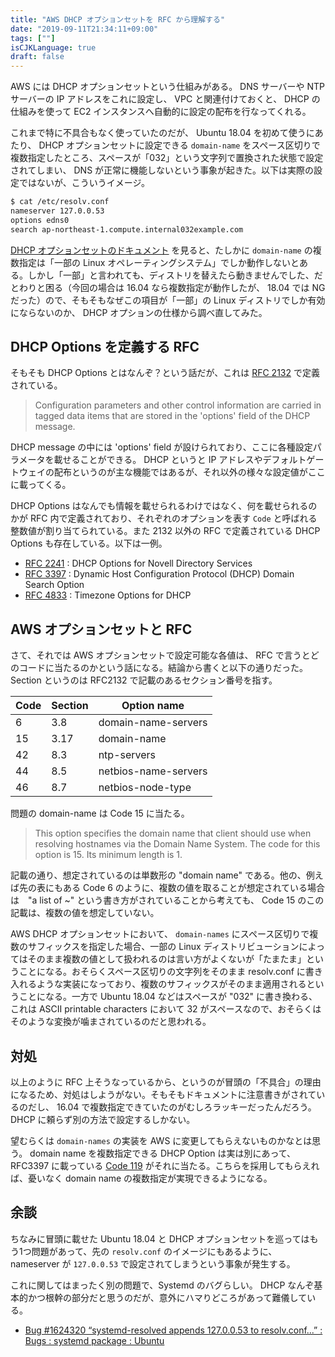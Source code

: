 ```yaml
---
title: "AWS DHCP オプションセットを RFC から理解する"
date: "2019-09-11T21:34:11+09:00"
tags: [""]
isCJKLanguage: true
draft: false
---
```


AWS には DHCP オプションセットという仕組みがある。 DNS サーバーや NTP サーバーの IP アドレスをこれに設定し、 VPC と関連付けておくと、 DHCP の仕組みを使って EC2 インスタンスへ自動的に設定の配布を行なってくれる。

これまで特に不具合もなく使っていたのだが、 Ubuntu 18.04 を初めて使うにあたり、 DHCP オプションセットに設定できる `domain-name` をスペース区切りで複数指定したところ、スペースが「032」という文字列で置換された状態で設定されてしまい、 DNS が正常に機能しないという事象が起きた。以下は実際の設定ではないが、こういうイメージ。

```bash
$ cat /etc/resolv.conf
nameserver 127.0.0.53
options edns0
search ap-northeast-1.compute.internal032example.com
```

[DHCP オプションセットのドキュメント](https://docs.aws.amazon.com/ja_jp/vpc/latest/userguide/VPC_DHCP_Options.html) を見ると、たしかに `domain-name` の複数指定は「一部の Linux オペレーティングシステム」でしか動作しないとある。しかし「一部」と言われても、ディストリを替えたら動きませんでした、だとわりと困る（今回の場合は 16.04 なら複数指定が動作したが、 18.04 では NG だった）ので、そもそもなぜこの項目が「一部」の Linux ディストリでしか有効にならないのか、 DHCP オプションの仕様から調べ直してみた。

## DHCP Options を定義する RFC

そもそも DHCP Options とはなんぞ？という話だが、これは [RFC 2132](https://tools.ietf.org/html/rfc2132) で定義されている。

> Configuration parameters and other control information are carried in tagged data items that are stored in the 'options' field of the DHCP message. 

DHCP message の中には 'options' field が設けられており、ここに各種設定パラメータを載せることができる。 DHCP というと IP アドレスやデフォルトゲートウェイの配布というのが主な機能ではあるが、それ以外の様々な設定値がここに載ってくる。

DHCP Options はなんでも情報を載せられるわけではなく、何を載せられるのかが RFC 内で定義されており、それぞれのオプションを表す `Code` と呼ばれる整数値が割り当てられている。また 2132 以外の RFC で定義されている DHCP Options も存在している。以下は一例。

* [RFC 2241](https://tools.ietf.org/html/rfc2241) : DHCP Options for Novell Directory Services
* [RFC 3397](https://tools.ietf.org/html/rfc3397) : Dynamic Host Configuration Protocol (DHCP) Domain Search Option
* [RFC 4833](https://tools.ietf.org/html/rfc4833) : Timezone Options for DHCP

## AWS オプションセットと RFC

さて、それでは AWS オプションセットで設定可能な各値は、 RFC で言うとどのコードに当たるのかという話になる。結論から書くと以下の通りだった。Section というのは RFC2132 で記載のあるセクション番号を指す。

| Code | Section | Option name          |
|------|---------|----------------------|
|    6 |     3.8 | domain-name-servers  |
|   15 |    3.17 | domain-name          |
|   42 |     8.3 | ntp-servers          |
|   44 |     8.5 | netbios-name-servers |
|   46 |     8.7 | netbios-node-type    |

問題の domain-name は Code 15 に当たる。

>  This option specifies the domain name that client should use when resolving hostnames via the Domain Name System.
>  The code for this option is 15.  Its minimum length is 1.

記載の通り、想定されているのは単数形の "domain name" である。他の、例えば先の表にもある Code 6 のように、複数の値を取ることが想定されている場合は　"a list of ~" という書き方がされていることから考えても、 Code 15 のこの記載は、複数の値を想定していない。

AWS DHCP オプションセットにおいて、 `domain-names` にスペース区切りで複数のサフィックスを指定した場合、一部の Linux ディストリビューションによってはそのまま複数の値として扱われるのは言い方がよくないが「たまたま」ということになる。おそらくスペース区切りの文字列をそのまま resolv.conf に書き入れるような実装になっており、複数のサフィックスがそのまま適用されるということになる。一方で Ubuntu 18.04 などはスペースが "032" に書き換わる、これは ASCII printable characters において 32 がスペースなので、おそらくはそのような変換が噛まされているのだと思われる。

## 対処

以上のように RFC 上そうなっているから、というのが冒頭の「不具合」の理由になるため、対処はしようがない。そもそもドキュメントに注意書きがされているのだし、 16.04 で複数指定できていたのがむしろラッキーだったんだろう。 DHCP に頼らず別の方法で設定するしかない。

望むらくは `domain-names` の実装を AWS に変更してもらえないものかなとは思う。 domain name を複数指定できる DHCP Option は実は別にあって、 RFC3397 に載っている [Code 119](https://tools.ietf.org/html/rfc3397#section-2) がそれに当たる。こちらを採用してもらえれば、憂いなく domain name の複数指定が実現できるようになる。

## 余談

ちなみに冒頭に載せた Ubuntu 18.04 と DHCP オプションセットを巡ってはもう1つ問題があって、先の `resolv.conf` のイメージにもあるように、 nameserver が `127.0.0.53` で設定されてしまうという事象が発生する。

これに関してはまったく別の問題で、Systemd のバグらしい。 DHCP なんぞ基本的かつ根幹の部分だと思うのだが、意外にハマりどころがあって難儀している。

* [Bug #1624320 “systemd-resolved appends 127.0.0.53 to resolv.conf...” : Bugs : systemd package : Ubuntu](https://bugs.launchpad.net/ubuntu/+source/systemd/+bug/1624320)
